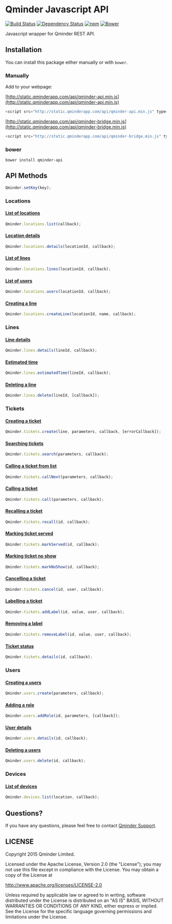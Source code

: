 # Qminder Javascript API
[![Build Status](https://travis-ci.org/Qminder/qminder-api.svg?branch=master)](https://travis-ci.org/Qminder/qminder-api) [![Dependency Status](https://gemnasium.com/Qminder/qminder-api.svg)](https://gemnasium.com/Qminder/qminder-api)
[![npm](https://img.shields.io/npm/v/qminder-api.svg)](https://www.npmjs.com/package/qminder-api)
[![Bower](https://img.shields.io/bower/v/qminder-api.svg)](http://bower.io/search/?q=qminder-api)

Javascript wrapper for Qminder REST API.

## Installation

You can install this package either manually or with `bower`.

### Manually

Add to your webpage:

[http://static.qminderapp.com/api/qminder-api.min.js](http://static.qminderapp.com/api/qminder-api.min.js)
```js
<script src="http://static.qminderapp.com/api/qminder-api.min.js" type="text/javascript"></script>
```

[http://static.qminderapp.com/api/qminder-bridge.min.js](http://static.qminderapp.com/api/qminder-bridge.min.js)
```js
<script src="http://static.qminderapp.com/api/qminder-bridge.min.js" type="text/javascript"></script>
```

### bower

```shell
bower install qminder-api
```

## API Methods

```js
Qminder.setKey(key);
```

### Locations

#### [List of locations](http://www.qminderapp.com/docs/api/locations/#list)
```js
Qminder.locations.list(callback);
```

#### [Location details](http://www.qminderapp.com/docs/api/locations/#details)
```js
Qminder.locations.details(locationId, callback);
```

#### [List of lines](http://www.qminderapp.com/docs/api/locations/#lines)
```js
Qminder.locations.lines(locationId, callback);
```

#### [List of users](http://www.qminderapp.com/docs/api/locations/#users)
```js
Qminder.locations.users(locationId, callback);
```

#### [Creating a line](http://www.qminderapp.com/docs/api/locations/#newline)
```js
Qminder.locations.createLine(locationId, name, callback);
```

### Lines

#### [Line details](http://www.qminderapp.com/docs/api/lines/#details)
```js
Qminder.lines.details(lineId, callback);
```

#### [Estimated time](http://www.qminderapp.com/docs/api/lines/#estimated-time-of-service)
```js
Qminder.lines.estimatedTime(lineId, callback);
```

#### [Deleting a line](http://www.qminderapp.com/docs/api/lines/#deleting)
```js
Qminder.lines.delete(lineId, [callback]);
```


### Tickets

#### [Creating a ticket](http://www.qminderapp.com/docs/api/tickets/#creating)
```js
Qminder.tickets.create(line, parameters, callback, [errorCallback]);
```

#### [Searching tickets](http://www.qminderapp.com/docs/api/tickets/#search)
```js
Qminder.tickets.search(parameters, callback);
```

#### [Calling a ticket from list](http://qminderapp.com/docs/api/tickets/#calling-from-list)
```js
Qminder.tickets.callNext(parameters, callback);
```

#### [Calling a ticket](http://www.qminderapp.com/docs/api/tickets/#calling)
```js
Qminder.tickets.call(parameters, callback);
```

#### [Recalling a ticket](http://qminderapp.com/docs/api/tickets/#recalling)
```js
Qminder.tickets.recall(id, callback);
```

#### [Marking ticket served](http://qminderapp.com/docs/api/tickets/#marking-served)
```js
Qminder.tickets.markServed(id, callback);
```

#### [Marking ticket no show](http://qminderapp.com/docs/api/tickets/#marking-noshow)
```js
Qminder.tickets.markNoShow(id, callback);
```

#### [Cancelling a ticket](http://qminderapp.com/docs/api/tickets/#cancelling)
```js
Qminder.tickets.cancel(id, user, callback);
```

#### [Labelling a ticket](http://qminderapp.com/docs/api/tickets/#labelling)
```js
Qminder.tickets.addLabel(id, value, user, callback);
```

#### [Removing a label](http://qminderapp.com/docs/api/tickets/#removing-label)
```js
Qminder.tickets.removeLabel(id, value, user, callback);
```

#### [Ticket status](http://www.qminderapp.com/docs/api/tickets/#status)
```js
Qminder.tickets.details(id, callback);
```

### Users

#### [Creating a users](http://www.qminderapp.com/docs/api/users/#creating)
```js
Qminder.users.create(parameters, callback);
```

#### [Adding a role](http://www.qminderapp.com/docs/api/users/#adding-role)
```js
Qminder.users.addRole(id, parameters, [callback]);
```

#### [User details](http://qminderapp.com/docs/api/users/#details)
```js
Qminder.users.details(id, callback);
```

#### [Deleting a users](http://qminderapp.com/docs/api/users/#deleting)
```js
Qminder.users.delete(id, callback);
```

### Devices

#### [List of devices](http://qminderapp.com/docs/api/devices/)
```js
Qminder.devices.list(location, callback);
```

## Questions?

If you have any questions, please feel free to contact
[Qminder Support](mailto:support@qminderapp.com).


## LICENSE

Copyright 2015 Qminder Limited.

Licensed under the Apache License, Version 2.0 (the "License");
you may not use this file except in compliance with the License.
You may obtain a copy of the License at

<http://www.apache.org/licenses/LICENSE-2.0>

Unless required by applicable law or agreed to in writing, software
distributed under the License is distributed on an "AS IS" BASIS,
WITHOUT WARRANTIES OR CONDITIONS OF ANY KIND, either express or implied.
See the License for the specific language governing permissions and
limitations under the License.

